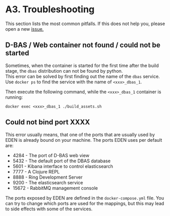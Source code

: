 # A3. Troubleshooting

This section lists the most common pitfalls. If this does not help you, please open a new [issue.](https://github.com/hhucn/eden/issues)

## D-BAS / Web container not found / could not be started
Sometimes, when the container is started for the first time after the build stage, the `dbas` distribution can not be found by python.  
This error can be solved by first finding out the name of the `dbas` service.
Use `docker ps` to find the service with the name of `<xxx>_dbas_1`.

Then execute the following command, while the `<xxx>_dbas_1` container is running:
```
docker exec <xxx>_dbas_1 ./build_assets.sh
```

## Could not bind port XXXX
This error usually means, that one of the ports that are usually used by EDEN is already bound on your machine. The ports EDEN uses per default are:

- 4284 - The port of D-BAS web view
- 5432 - The default port of the DBAS database
- 5601 - Kibana interface to control elasticsearch
- 7777 - A Clojure REPL
- 8888 - Ring Development Server
- 9200 - The elasticsearch service
- 15672 - RabbitMQ management console

The ports exposed by EDEN are defined in the `docker-compose.yml` file. You can try to change which ports are used for the mappings, but this may lead to side effects with some of the services.
